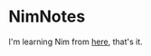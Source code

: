 # NimNotes

I'm learning Nim from [here](https://narimiran.github.io/nim-basics/#_containers), that's it.